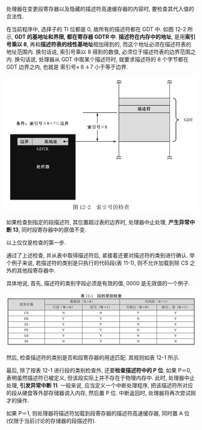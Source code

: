 处理器在变更段寄存器以及隐藏的描述符高速缓存器的内容时, 要检查其代入值的合法性.

在当前程序中, 选择子的 TI 位都是 0, 故所有的描述符都在 GDT 中. 如图 12-2 所示, **GDT 的基地址和界限, 都在寄存器 GDTR 中**. **描述符在内存中的地址**, 是用**索引号乘以 8**, 再和**描述符表的线性基地址**相加得到的, 而这个地址必须在描述符表的地址范围内. 换句话说, 索引号乘以 8 得到的数值, 必须位于描述符表的边界范围之内. 换句话说, 处理器从 GDT 中取某个描述符时, 就要求描述符的 8 个字节都在 GDT 边界之内, 也就是 索引号×８＋7 小于等于边界.

![config](images/1.png)

如果检查到指定的段描述符, 其位置超过表的边界时, 处理器中止处理, **产生异常中断 13**, 同时段寄存器中的原值不变.

以上仅仅是检查的第一步.

通过了上述检查, 并从表中取得描述符后, 紧接着还要对描述符的类别进行确认. 举个例子来说, 若描述符的类别是只执行的代码段(表 11-1), 则不允许加载到除 CS 之外的其他段寄存器中.

具体地说, 首先, 描述符的类别字段必须是有效的值, 0000 是无效值的一个例子.

![config](images/2.png)

然后, 检查描述符的类别是否和段寄存器的用途匹配. 其规则如表 12-1 所示.

最后, 除了按表 12-1 进行段的类别检查外, 还要**检查描述符中的 P 位**. 如果 P＝0, 表明虽然描述符已被定义, 但该段实际上并不存在于物理内存中. 此时, 处理器中止处理, **引发异常中断 11**. 一般来说, 应当定义一个中断处理程序, 把该描述符所对应的段从硬盘等外部存储器调入内存, 然后置 P 位. 中断返回时, 处理器将再次尝试刚才的操作.

如果 P＝1, 则处理器将描述符加载到段寄存器的描述符高速缓存器, 同时置 A 位(仅限于当前讨论的存储器的段描述符).
